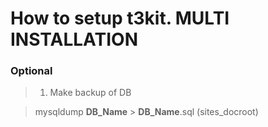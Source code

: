 # How to setup t3kit. MULTI INSTALLATION

### Optional

>1. Make backup of DB

>mysqldump **DB\_Name** > **DB\_Name**.sql (sites_docroot)
